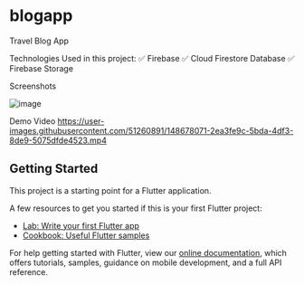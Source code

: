 # blogapp

Travel Blog App

Technologies Used in this project:
✅ Firebase
✅ Cloud Firestore Database
✅ Firebase Storage

Screenshots

![image](https://user-images.githubusercontent.com/51260891/148677895-93464599-7610-44db-b808-35d552b20f8a.jpeg)

Demo Video
https://user-images.githubusercontent.com/51260891/148678071-2ea3fe9c-5bda-4df3-8de9-5075dfde4523.mp4




## Getting Started

This project is a starting point for a Flutter application.

A few resources to get you started if this is your first Flutter project:

- [Lab: Write your first Flutter app](https://flutter.dev/docs/get-started/codelab)
- [Cookbook: Useful Flutter samples](https://flutter.dev/docs/cookbook)

For help getting started with Flutter, view our
[online documentation](https://flutter.dev/docs), which offers tutorials,
samples, guidance on mobile development, and a full API reference.
